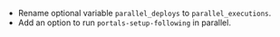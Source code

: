 - Rename optional variable `parallel_deploys` to `parallel_executions`.
- Add an option to run `portals-setup-following` in parallel.